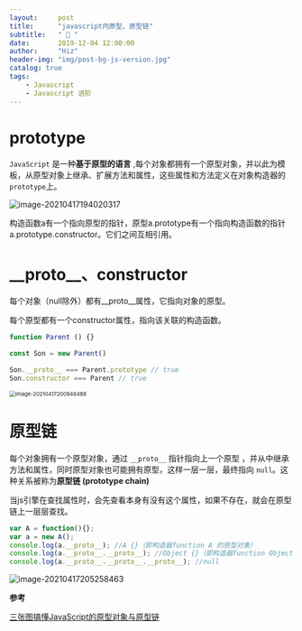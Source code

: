 ```yaml
---
layout:     post
title:      "javascript内原型、原型链"
subtitle:   " 🎯 "
date:       2019-12-04 12:00:00
author:     "Hiz"
header-img: "img/post-bg-js-version.jpg"
catalog: true
tags:
    - Javascript
    - Javascript 进阶
---
```


# prototype

`JavaScript` 是一种**基于原型的语言** ,每个对象都拥有一个原型对象，并以此为模板，从原型对象上继承、扩展方法和属性，这些属性和方法定义在对象构造器的`prototype`上。

![image-20210417194020317](https://gitee.com/inkkk0516/typora/raw/master/image-20210417194020317.png)

构造函数a有一个指向原型的指针，原型a.prototype有一个指向构造函数的指针a.prototype.constructor。它们之间互相引用。

# \_\_proto\_\_、constructor

每个对象（null除外）都有\_\_proto\_\_属性，它指向对象的原型。

每个原型都有一个constructor属性，指向该关联的构造函数。

```javascript
function Parent () {}

const Son = new Parent()

Son.__proto__ === Parent.prototype // true
Son.constructor === Parent // true

```

<img src="https://gitee.com/inkkk0516/typora/raw/master/image-20210417200946488.png" alt="image-20210417200946488" style="zoom:67%;" />

# 原型链

每个对象拥有一个原型对象，通过 `__proto__` 指针指向上一个原型 ，并从中继承方法和属性，同时原型对象也可能拥有原型，这样一层一层，最终指向 `null`。这种关系被称为**原型链 (prototype chain)**

当js引擎在查找属性时，会先查看本身有没有这个属性，如果不存在，就会在原型链上一层层查找。

```javascript
var A = function(){};
var a = new A();
console.log(a.__proto__); //A {}（即构造器function A 的原型对象）
console.log(a.__proto__.__proto__); //Object {}（即构造器function Object 的原型对象）
console.log(a.__proto__.__proto__.__proto__); //null
```

![image-20210417205258463](https://gitee.com/inkkk0516/typora/raw/master/image-20210417205258463.png)

**参考**

[三张图搞懂JavaScript的原型对象与原型链](https://www.cnblogs.com/shuiyi/p/5305435.html)

